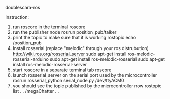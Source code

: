 doublescara-ros


Instruction:
1) run roscore in the terminal
	roscore
2) run the publisher node
	rosrun position_pub/talker
3) print the topic to make sure that it is working
	rostopic echo /position_pub
4) Install rosserial (replace "melodic" through your ros distrubution)
http://wiki.ros.org/rosserial_server
	sudo apt-get install ros-melodic-rosserial-arduino
	sudo apt-get install ros-melodic-rosserial
	sudo apt-get install ros-melodic-rosserial-server
5) start roscore in a separate terminal tab
	roscore
6) launch rosserial_server on the serial port used by the microcontroller
	rosrun rosserial_python serial_node.py /dev/ttyACM0
7) you should see the topic published by the microcontroller now
	rostopic list
.
.
/megaChatter
.
.

